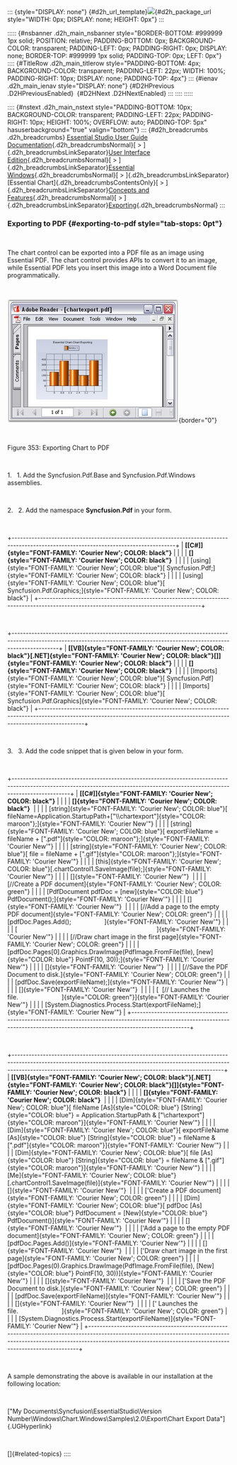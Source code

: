 ::: {style="DISPLAY: none"}
[](ms-xhelp:///?Id=d2h_url_template){#d2h_url_template}![](!package_url!){#d2h_package_url style="WIDTH: 0px; DISPLAY: none; HEIGHT: 0px"}
:::

::::: {#nsbanner .d2h_main_nsbanner style="BORDER-BOTTOM: #999999 1px solid; POSITION: relative; PADDING-BOTTOM: 0px; BACKGROUND-COLOR: transparent; PADDING-LEFT: 0px; PADDING-RIGHT: 0px; DISPLAY: none; BORDER-TOP: #999999 1px solid; PADDING-TOP: 0px; LEFT: 0px"}
:::: {#TitleRow .d2h_main_titlerow style="PADDING-BOTTOM: 4px; BACKGROUND-COLOR: transparent; PADDING-LEFT: 22px; WIDTH: 100%; PADDING-RIGHT: 10px; DISPLAY: none; PADDING-TOP: 4px"}
::: {#ienav .d2h_main_ienav style="DISPLAY: none"}
[](ms-xhelp:///?Id=dd083396-b0d7-49db-8cc6-001d45085152){#D2HPrevious .D2HPreviousEnabled}  [](ms-xhelp:///?Id=7e2f536b-e0fc-486e-ae67-859025441eca){#D2HNext .D2HNextEnabled}
:::
::::
:::::

:::: {#nstext .d2h_main_nstext style="PADDING-BOTTOM: 10px; BACKGROUND-COLOR: transparent; PADDING-LEFT: 22px; PADDING-RIGHT: 10px; HEIGHT: 100%; OVERFLOW: auto; PADDING-TOP: 5px" hasuserbackground="true" valign="bottom"}
::: {#d2h_breadcrumbs .d2h_breadcrumbs}
[Essential Studio User Guide Documentation](ms-xhelp:///?Id=12457748-09e3-4d74-a240-8e049cedf030){.d2h_breadcrumbsNormal}[ \> ]{.d2h_breadcrumbsLinkSeparator}[User Interface Edition](ms-xhelp:///?Id=c29296b7-531c-413b-a0ec-488ca1f7f669){.d2h_breadcrumbsNormal}[ \> ]{.d2h_breadcrumbsLinkSeparator}[Essential Windows](ms-xhelp:///?Id=e60759d8-47a4-4570-9d7a-16a68d63f2ea){.d2h_breadcrumbsNormal}[ \> ]{.d2h_breadcrumbsLinkSeparator}[Essential Chart]{.d2h_breadcrumbsContentsOnly}[ \> ]{.d2h_breadcrumbsLinkSeparator}[Concepts and Features](ms-xhelp:///?Id=71321e9c-336c-4c1c-a127-be9f135ad4bb){.d2h_breadcrumbsNormal}[ \> ]{.d2h_breadcrumbsLinkSeparator}[Exporting](ms-xhelp:///?Id=586ac123-522d-4a6d-988b-b5f39b5b3a36){.d2h_breadcrumbsNormal}
:::

### Exporting to PDF {#exporting-to-pdf style="tab-stops: 0pt"}

 

The chart control can be exported into a PDF file as an image using Essential PDF. The chart control provides APIs to convert it to an image, while Essential PDF lets you insert this image into a Word Document file programmatically.

 

![](ImagesExt/image84_379.jpg){border="0"}

 

Figure 353: Exporting Chart to PDF

 

1.   1. Add the Syncfusion.Pdf.Base and Syncfusion.Pdf.Windows assemblies.

 

2.   2. Add the namespace **Syncfusion.Pdf** in your form.

 

+---------------------------------------------------------------------------------------------------------------------------------------+
| **[\[C#\]]{style="FONT-FAMILY: 'Courier New'; COLOR: black"}**                                                                        |
|                                                                                                                                       |
| **[]{style="FONT-FAMILY: 'Courier New'; COLOR: black"}**                                                                              |
|                                                                                                                                       |
| [using]{style="FONT-FAMILY: 'Courier New'; COLOR: blue"}[ Syncfusion.Pdf;]{style="FONT-FAMILY: 'Courier New'; COLOR: black"}          |
|                                                                                                                                       |
| [using]{style="FONT-FAMILY: 'Courier New'; COLOR: blue"}[ Syncfusion.Pdf.Graphics;]{style="FONT-FAMILY: 'Courier New'; COLOR: black"} |
+---------------------------------------------------------------------------------------------------------------------------------------+

 

+----------------------------------------------------------------------------------------------------------------------------------------------------------------------------+
| **[\[VB]{style="FONT-FAMILY: 'Courier New'; COLOR: black"}[.NET]{style="FONT-FAMILY: 'Courier New'; COLOR: black"}[\]]{style="FONT-FAMILY: 'Courier New'; COLOR: black"}** |
|                                                                                                                                                                            |
| **[]{style="FONT-FAMILY: 'Courier New'; COLOR: black"}**                                                                                                                   |
|                                                                                                                                                                            |
| [Imports]{style="FONT-FAMILY: 'Courier New'; COLOR: blue"}[ Syncfusion.Pdf]{style="FONT-FAMILY: 'Courier New'; COLOR: black"}                                              |
|                                                                                                                                                                            |
| [Imports]{style="FONT-FAMILY: 'Courier New'; COLOR: blue"}[ Syncfusion.Pdf.Graphics]{style="FONT-FAMILY: 'Courier New'; COLOR: black"}                                     |
+----------------------------------------------------------------------------------------------------------------------------------------------------------------------------+

 

3.   3. Add the code snippet that is given below in your form.

 

+--------------------------------------------------------------------------------------------------------------------------------------------------------------------------------+
| **[\[C#\]]{style="FONT-FAMILY: 'Courier New'; COLOR: black"}**                                                                                                                 |
|                                                                                                                                                                                |
| **[]{style="FONT-FAMILY: 'Courier New'; COLOR: black"}**                                                                                                                       |
|                                                                                                                                                                                |
| [string]{style="FONT-FAMILY: 'Courier New'; COLOR: blue"}[ fileName=Application.StartupPath+[\"\\\\chartexport\"]{style="COLOR: maroon"};]{style="FONT-FAMILY: 'Courier New'"} |
|                                                                                                                                                                                |
| [string]{style="FONT-FAMILY: 'Courier New'; COLOR: blue"}[ exportFileName = fileName + [\".pdf\"]{style="COLOR: maroon"};]{style="FONT-FAMILY: 'Courier New'"}                 |
|                                                                                                                                                                                |
| [string]{style="FONT-FAMILY: 'Courier New'; COLOR: blue"}[ file = fileName + [\".gif\"]{style="COLOR: maroon"};]{style="FONT-FAMILY: 'Courier New'"}                           |
|                                                                                                                                                                                |
| [this]{style="FONT-FAMILY: 'Courier New'; COLOR: blue"}[.chartControl1.SaveImage(file);]{style="FONT-FAMILY: 'Courier New'"}                                                   |
|                                                                                                                                                                                |
| []{style="FONT-FAMILY: 'Courier New'"}                                                                                                                                         |
|                                                                                                                                                                                |
| [//Create a PDF document]{style="FONT-FAMILY: 'Courier New'; COLOR: green"}                                                                                                    |
|                                                                                                                                                                                |
| [PdfDocument pdfDoc = [new]{style="COLOR: blue"} PdfDocument();]{style="FONT-FAMILY: 'Courier New'"}                                                                           |
|                                                                                                                                                                                |
| []{style="FONT-FAMILY: 'Courier New'"}                                                                                                                                         |
|                                                                                                                                                                                |
| [//Add a page to the empty PDF document]{style="FONT-FAMILY: 'Courier New'; COLOR: green"}                                                                                     |
|                                                                                                                                                                                |
| [pdfDoc.Pages.Add();                   ]{style="FONT-FAMILY: 'Courier New'"}                                                                                                   |
|                                                                                                                                                                                |
| [                                                                                ]{style="FONT-FAMILY: 'Courier New'"}                                                         |
|                                                                                                                                                                                |
| [//Draw chart image in the first page]{style="FONT-FAMILY: 'Courier New'; COLOR: green"}                                                                                       |
|                                                                                                                                                                                |
| [pdfDoc.Pages\[0\].Graphics.DrawImage(PdfImage.FromFile(file), [new]{style="COLOR: blue"} PointF(10, 30));]{style="FONT-FAMILY: 'Courier New'"}                                |
|                                                                                                                                                                                |
| []{style="FONT-FAMILY: 'Courier New'"}                                                                                                                                         |
|                                                                                                                                                                                |
| [//Save the PDF Document to disk.]{style="FONT-FAMILY: 'Courier New'; COLOR: green"}                                                                                           |
|                                                                                                                                                                                |
| [pdfDoc.Save(exportFileName);]{style="FONT-FAMILY: 'Courier New'"}                                                                                                             |
|                                                                                                                                                                                |
| []{style="FONT-FAMILY: 'Courier New'"}                                                                                                                                         |
|                                                                                                                                                                                |
| [  [// Launches the file.                         ]{style="COLOR: green"}]{style="FONT-FAMILY: 'Courier New'"}                                                                 |
|                                                                                                                                                                                |
| [System.Diagnostics.Process.Start(exportFileName);]{style="FONT-FAMILY: 'Courier New'"}                                                                                        |
+--------------------------------------------------------------------------------------------------------------------------------------------------------------------------------+

 

+--------------------------------------------------------------------------------------------------------------------------------------------------------------------------------------------------------------------------------------+
| **[\[VB]{style="FONT-FAMILY: 'Courier New'; COLOR: black"}[.NET]{style="FONT-FAMILY: 'Courier New'; COLOR: black"}[\]]{style="FONT-FAMILY: 'Courier New'; COLOR: black"}**                                                           |
|                                                                                                                                                                                                                                      |
| **[]{style="FONT-FAMILY: 'Courier New'; COLOR: black"}**                                                                                                                                                                             |
|                                                                                                                                                                                                                                      |
| [Dim]{style="FONT-FAMILY: 'Courier New'; COLOR: blue"}[ fileName [As]{style="COLOR: blue"} [String]{style="COLOR: blue"} = Application.StartupPath & [\"\\chartexport\"]{style="COLOR: maroon"}]{style="FONT-FAMILY: 'Courier New'"} |
|                                                                                                                                                                                                                                      |
| [Dim]{style="FONT-FAMILY: 'Courier New'; COLOR: blue"}[ exportFileName [As]{style="COLOR: blue"} [String]{style="COLOR: blue"} = fileName & [\".pdf\"]{style="COLOR: maroon"}]{style="FONT-FAMILY: 'Courier New'"}                   |
|                                                                                                                                                                                                                                      |
| [Dim]{style="FONT-FAMILY: 'Courier New'; COLOR: blue"}[ file [As]{style="COLOR: blue"} [String]{style="COLOR: blue"} = fileName & [\".gif\"]{style="COLOR: maroon"}]{style="FONT-FAMILY: 'Courier New'"}                             |
|                                                                                                                                                                                                                                      |
| [Me]{style="FONT-FAMILY: 'Courier New'; COLOR: blue"}[.chartControl1.SaveImage(file)]{style="FONT-FAMILY: 'Courier New'"}                                                                                                            |
|                                                                                                                                                                                                                                      |
| []{style="FONT-FAMILY: 'Courier New'"}                                                                                                                                                                                               |
|                                                                                                                                                                                                                                      |
| [\'Create a PDF document]{style="FONT-FAMILY: 'Courier New'; COLOR: green"}                                                                                                                                                          |
|                                                                                                                                                                                                                                      |
| [Dim]{style="FONT-FAMILY: 'Courier New'; COLOR: blue"}[ pdfDoc [As]{style="COLOR: blue"} PdfDocument = [New]{style="COLOR: blue"} PdfDocument()]{style="FONT-FAMILY: 'Courier New'"}                                                 |
|                                                                                                                                                                                                                                      |
| []{style="FONT-FAMILY: 'Courier New'"}                                                                                                                                                                                               |
|                                                                                                                                                                                                                                      |
| [\'Add a page to the empty PDF document]{style="FONT-FAMILY: 'Courier New'; COLOR: green"}                                                                                                                                           |
|                                                                                                                                                                                                                                      |
| [pdfDoc.Pages.Add()]{style="FONT-FAMILY: 'Courier New'"}                                                                                                                                                                             |
|                                                                                                                                                                                                                                      |
| []{style="FONT-FAMILY: 'Courier New'"}                                                                                                                                                                                               |
|                                                                                                                                                                                                                                      |
| [\'Draw chart image in the first page]{style="FONT-FAMILY: 'Courier New'; COLOR: green"}                                                                                                                                             |
|                                                                                                                                                                                                                                      |
| [pdfDoc.Pages(0).Graphics.DrawImage(PdfImage.FromFile(file), [New]{style="COLOR: blue"} PointF(10, 30))]{style="FONT-FAMILY: 'Courier New'"}                                                                                         |
|                                                                                                                                                                                                                                      |
| []{style="FONT-FAMILY: 'Courier New'"}                                                                                                                                                                                               |
|                                                                                                                                                                                                                                      |
| [\'Save the PDF Document to disk.]{style="FONT-FAMILY: 'Courier New'; COLOR: green"}                                                                                                                                                 |
|                                                                                                                                                                                                                                      |
| [pdfDoc.Save(exportFileName)]{style="FONT-FAMILY: 'Courier New'"}                                                                                                                                                                    |
|                                                                                                                                                                                                                                      |
| []{style="FONT-FAMILY: 'Courier New'"}                                                                                                                                                                                               |
|                                                                                                                                                                                                                                      |
| [\' Launches the file.                         ]{style="FONT-FAMILY: 'Courier New'; COLOR: green"}                                                                                                                                   |
|                                                                                                                                                                                                                                      |
| [System.Diagnostics.Process.Start(exportFileName)]{style="FONT-FAMILY: 'Courier New'"}                                                                                                                                               |
+--------------------------------------------------------------------------------------------------------------------------------------------------------------------------------------------------------------------------------------+

 

A sample demonstrating the above is available in our installation at the following location:

 

[\"My Documents\\Syncfusion\\EssentialStudio\\Version Number\\Windows\\Chart.Windows\\Samples\\2.0\\Export\\Chart Export Data\"]{.UGHyperlink}

 

[]{#related-topics}
::::

